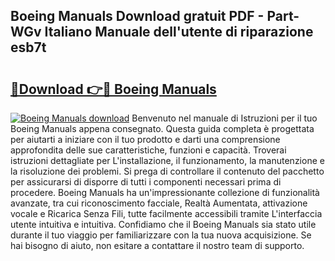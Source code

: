 ## Boeing Manuals Download gratuit PDF - Part-WGv Italiano Manuale dell'utente di riparazione esb7t

# <h2><a href="http://dffcl9.blite.top/?on=Boeing+Manuals">🔗Download 👉🔴 Boeing Manuals</a></h2>

[![Boeing Manuals download](https://i.imgur.com/lujVjoI.png)](http://dffcl9.blite.top/?on=Boeing+Manuals)
Benvenuto nel manuale di Istruzioni per il tuo Boeing Manuals appena consegnato. Questa guida completa è progettata per aiutarti a iniziare con il tuo prodotto e darti una comprensione approfondita delle sue caratteristiche, funzioni e capacità. Troverai istruzioni dettagliate per L'installazione, il funzionamento, la manutenzione e la risoluzione dei problemi. Si prega di controllare il contenuto del pacchetto per assicurarsi di disporre di tutti i componenti necessari prima di procedere. Boeing Manuals ha un'impressionante collezione di funzionalità avanzate, tra cui riconoscimento facciale, Realtà Aumentata, attivazione vocale e Ricarica Senza Fili, tutte facilmente accessibili tramite L'interfaccia utente intuitiva e intuitiva. Confidiamo che il Boeing Manuals sia stato utile durante il tuo viaggio per familiarizzare con la tua nuova acquisizione. Se hai bisogno di aiuto, non esitare a contattare il nostro team di supporto.
